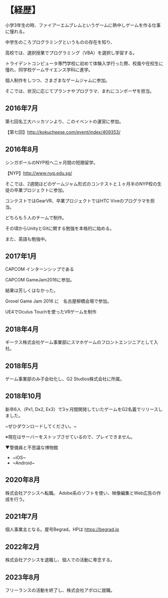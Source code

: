 # 【経歴】

小学3年生の時、ファイアーエムブレムというゲームに熱中しゲームを作る仕事に憧れる。

中学生のころプログラミングというものの存在を知り、

高校では、選択授業でプログラミング（VBA）を選択し学習する。

トライデントコンピュータ専門学校に初めて体験入学行った際、校風や在校生に憧れ、同学校ゲームサイエンス学科に進学。

個人制作をしつつ、さまざまなゲームジャムに参加。

そこでは、状況に応じてプランナやプログラマ、まれにコンポーザを担当。


## 2016年7月

第七回名工大ハッカソンより、このイベントの運営に参加。

【第七回】http://kokucheese.com/event/index/409353/


## 2016年8月

シンガポールのNYP校へ二ヶ月間の短期留学。

【NYP】http://www.nyp.edu.sg/

そこでは、2週間ほどのゲームジャム形式のコンテストと１ヶ月半のNYP校の生徒の卒業プロジェクトに参加。

コンテストではGearVR、卒業プロジェクトではHTC Viveのプログラマを担当。

どちらも５人のチームで制作。

その頃からUnityとGitに関する勉強を本格的に始める。

また、英語も勉強中。


## 2017年1月

CAPCOM インターンシップである

CAPCOM GameJam2016に参加。

結果は芳しくはなかった。

Grovel Game Jam 2016 に　名古屋柳橋会場で参加。

UE4でOculus Touchを使ったVRゲームを制作


## 2018年4月

ギークス株式会社ゲーム事業部にスマホゲームのフロントエンジニアとして入社。


## 2018年5月

ゲーム事業部のみ子会社化し、G2 Studios株式会社に所属。


## 2018年10月

新卒6人（Px1, Dx2, Ex3）で3ヶ月間開発していたゲームをG2名義でリリースしました。

~ぜひダウンロードしてください。~ 

※現在はサーバーをストップさせているので、プレイできません。

▼警備員と不思議な博物館
* ~iOS~
* ~Android~

## 2020年8月

株式会社アクシスへ転職。
Adobe系のソフトを使い、映像編集とWeb広告の作成を行う。

## 2021年7月

個人事業主となる。屋号Begrad。HPは https://begrad.jp

## 2022年2月

株式会社アクシスを退職し、個人での活動に専念する。

## 2023年8月

フリーランスの活動を終了し、株式会社アポロに就職。
